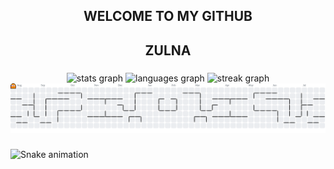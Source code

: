<h2 align="center">WELCOME TO MY GITHUB</h2>
<h2 align="center">ZULNA</h2>

###

<div align="center">
  <img src="https://github-readme-stats.vercel.app/api?username=zulna10&hide_title=false&hide_rank=false&show_icons=true&include_all_commits=true&count_private=true&disable_animations=false&theme=dracula&locale=en&hide_border=false&hide=stars" height="150" alt="stats graph"  />
  <img src="https://github-readme-stats.vercel.app/api/top-langs?username=zulna10&locale=en&hide_title=false&layout=compact&card_width=320&langs_count=5&theme=dracula&hide_border=false" height="150" alt="languages graph"  />
  <img src="https://streak-stats.demolab.com?user=maurodesouza&locale=en&mode=daily&theme=dark&hide_border=false&border_radius=5&order=3" height="220" alt="streak graph"  />
</div>

<picture>
  <source media="(prefers-color-scheme: dark)" srcset="https://raw.githubusercontent.com/zulna10/zulna10/output/pacman-contribution-graph-dark.svg">
  <source media="(prefers-color-scheme: light)" srcset="https://raw.githubusercontent.com/zulna10/zulna10/output/pacman-contribution-graph.svg">
  <img alt="pacman contribution graph" src="https://raw.githubusercontent.com/zulna10/zulna10/output/pacman-contribution-graph.svg">
</picture>

###

<img src="https://raw.githubusercontent.com/zulna10/zulna10/output/snake.svg" alt="Snake animation" />

###